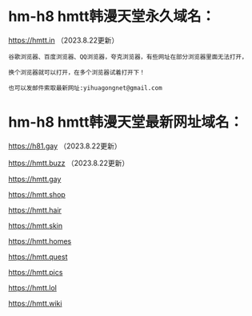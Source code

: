 # hm-h8  hmtt韩漫天堂永久域名：

https://hmtt.in  （2023.8.22更新）

 ```
谷歌浏览器、百度浏览器、QQ浏览器，夸克浏览器，有些网址在部分浏览器里面无法打开，

换个浏览器就可以打开，在多个浏览器试着打开下！

也可以发邮件索取最新网址:yihuagongnet@gmail.com
```

# hm-h8  hmtt韩漫天堂最新网址域名：

https://h81.gay   （2023.8.22更新）

https://hmtt.buzz  （2023.8.22更新）

https://hmtt.gay

https://hmtt.shop

https://hmtt.hair

https://hmtt.skin

https://hmtt.homes

https://hmtt.quest

https://hmtt.pics

https://hmtt.lol

https://hmtt.wiki
